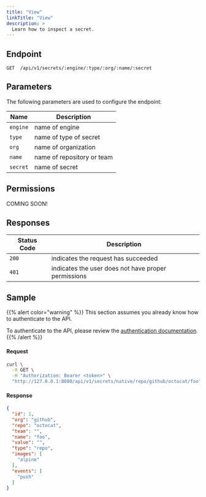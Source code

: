 ```yaml
---
title: "View"
linkTitle: "View"
description: >
  Learn how to inspect a secret.
---
```


## Endpoint

```
GET  /api/v1/secrets/:engine/:type/:org/:name/:secret
```

## Parameters

The following parameters are used to configure the endpoint:

| Name     | Description                  |
| -------- | ---------------------------- |
| `engine` | name of engine               |
| `type`   | name of type of secret       |
| `org`    | name of organization         |
| `name`   | name of repository or team   |
| `secret` | name of secret               |

## Permissions

COMING SOON!

## Responses

| Status Code | Description                                         |
| ----------- | --------------------------------------------------- |
| `200`       | indicates the request has succeeded                 |
| `401`       | indicates the user does not have proper permissions |

## Sample

{{% alert color="warning" %}}
This section assumes you already know how to authenticate to the API.

To authenticate to the API, please review the [authentication documentation](/docs/api/authentication).
{{% /alert %}}

#### Request

```sh
curl \
  -X GET \
  -H "Authorization: Bearer <token>" \
  "http://127.0.0.1:8080/api/v1/secrets/native/repo/github/octocat/foo"
```

#### Response

```json
{
  "id": 1,
  "org": "github",
  "repo": "octocat",
  "team": "",
  "name": "foo",
  "value": "",
  "type": "repo",
  "images": [
    "alpine"
  ],
  "events": [
    "push"
  ]
}
```
